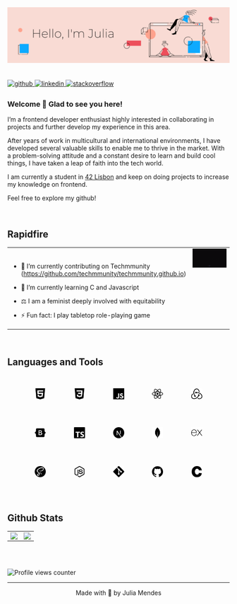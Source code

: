 <img src="https://raw.githubusercontent.com/juliamendesc/juliamendesc/main/.github/hello02.png" align="left" />

<br/> <br/><br/><br/><br/><br/><br/><br/>

<a href="https://github.com/juliamendesc" target="_blank">
<img src=https://img.shields.io/badge/github-%2324292e.svg?&style=for-the-badge&logo=github&logoColor=white alt=github style="margin-bottom: 5px;" />
</a>
<a href="https://linkedin.com/in/juliamendesc" target="_blank">
<img src=https://img.shields.io/badge/linkedin-%231E77B5.svg?&style=for-the-badge&logo=linkedin&logoColor=white alt=linkedin style="margin-bottom: 5px;" />
</a>
<a href="https://stackoverflow.com/users/12961574" target="_blank">
<img src=https://img.shields.io/badge/stackoverflow-%23F28032.svg?&style=for-the-badge&logo=stackoverflow&logoColor=white alt=stackoverflow style="margin-bottom: 5px;" />
</a>

### Welcome 👋 Glad to see you here!

I’m a frontend developer enthusiast highly interested in collaborating in projects and further develop my experience in this area.

After years of work in multicultural and international environments, I have developed several valuable skills to enable me to thrive in the market. With a problem-solving attitude and a constant desire to learn and build cool things, I have taken a leap of faith into the tech world.

I am currently a student in [42 Lisbon](https://www.42lisboa.com/en/) and keep on doing projects to increase my knowledge on frontend.

Feel free to explore my github!

<br/>

## Rapidfire

<table><tr><td valign="top" width="50%">

<br />

- 🔭 I’m currently contributing on Techmmunity (https://github.com/techmmunity/techmmunity.github.io)

- 🌱 I’m currently learning C and Javascript

- ⚖️ I am a feminist deeply involved with equitability

- ⚡ Fun fact: I play tabletop role-playing game

</td><td valign="top" width="50%">
<img src=".github\helloworld.gif" data-canonical-src="https://gyazo.com/eb5c5741b6a9a16c692170a41a49c858.png" />
</td></tr></table>

<br/>

## Languages and Tools

<div align="center">
<img style="margin: 30px" src=".github\html5.svg" alt="HTML5" height="25" />
<img style="margin: 30px" src=".github\css3.svg" alt="CSS3" height="25" />
<img style="margin: 30px" src=".github\javascript.svg" alt="JavaScript" height="25" />
<img style="margin: 30px" src=".github\react.svg" alt="React" height="25" />
<img style="margin: 30px" src=".github\redux.svg" alt="Redux" height="25" />
<img style="margin: 30px" src=".github\bootstrap.svg" alt="Bootstrap" height="25" />
<img style="margin: 30px" src=".github\typescript.svg" alt="TypeScript" height="25" />
<img style="margin: 30px" src=".github\next-dot-js.svg" alt="NextJS" height="25" />
<img style="margin: 30px" src=".github\mongodb.svg" alt="MongoDB" height="25" />
<img style="margin: 30px" src=".github\express.svg" alt="Express.js" height="25" />
<img style="margin: 30px" src=".github\sass.svg" alt="Sass" height="25" />
<img style="margin: 30px" src=".github\node-dot-js.svg" alt="Node.js" height="25" />
<img style="margin: 30px" src=".github\git.svg" alt="Git" height="25" />
<img style="margin: 30px" src=".github\github.svg" alt="Github" height="25" />
<img style="margin: 30px" src=".github\c.svg" alt="C" height="25" />
</div>

<br/>

## Github Stats

<table><tr><td valign="top" width="50%">

<img src="https://github-readme-stats.vercel.app/api?username=juliamendesc&show_icons=true&theme=vue&count_private=true&hide_border=true" align="left" style="width: 100%" />

</td><td valign="top" width="50%">

<img src="https://github-readme-stats.vercel.app/api/top-langs/?username=juliamendesc&hide_border=true&theme=vue&layout=compact" align="left" style="width: 100%" />

</td></tr></table>

<br/>

<br/>

![Profile views counter](https://komarev.com/ghpvc/?username=juliamendesc&&style=flat-square)

---

<div align="center">Made with 💜 by Julia Mendes</div>
